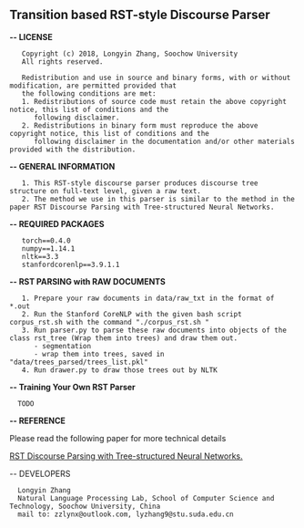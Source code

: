 ## Transition based RST-style Discourse Parser

<b>-- LICENSE</b>
```
   Copyright (c) 2018, Longyin Zhang, Soochow University
   All rights reserved.

   Redistribution and use in source and binary forms, with or without modification, are permitted provided that
   the following conditions are met:
   1. Redistributions of source code must retain the above copyright notice, this list of conditions and the
      following disclaimer.
   2. Redistributions in binary form must reproduce the above copyright notice, this list of conditions and the
      following disclaimer in the documentation and/or other materials provided with the distribution.
```

<b>-- GENERAL INFORMATION</b>
```
   1. This RST-style discourse parser produces discourse tree structure on full-text level, given a raw text.
   2. The method we use in this parser is similar to the method in the paper RST Discourse Parsing with Tree-structured Neural Networks.
```

<b>-- REQUIRED PACKAGES</b>
```
   torch==0.4.0 
   numpy==1.14.1
   nltk==3.3
   stanfordcorenlp==3.9.1.1
```

<b>-- RST PARSING with RAW DOCUMENTS</b>
```
   1. Prepare your raw documents in data/raw_txt in the format of *.out
   2. Run the Stanford CoreNLP with the given bash script corpus_rst.sh with the command "./corpus_rst.sh "
   3. Run parser.py to parse these raw documents into objects of the class rst_tree (Wrap them into trees) and draw them out.
      - segmentation
      - wrap them into trees, saved in "data/trees_parsed/trees_list.pkl"
   4. Run drawer.py to draw those trees out by NLTK
```

<b>-- Training Your Own RST Parser</b>

      TODO

<b>-- REFERENCE</b>

   Please read the following paper for more technical details
   
   [RST Discourse Parsing with Tree-structured Neural Networks.](https://link.springer.com/chapter/10.1007/978-981-13-3083-4_2)

-- DEVELOPERS
```
  Longyin Zhang
  Natural Language Processing Lab, School of Computer Science and Technology, Soochow University, China
  mail to: zzlynx@outlook.com, lyzhang9@stu.suda.edu.cn

```
  